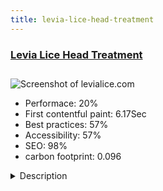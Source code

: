 ```yaml
---
title: levia-lice-head-treatment
---
```


<div style="height: 3rem">
  <a href="http://www.levialice.com"><h3>Levia Lice Head Treatment</h3></a>
</div>
<img loading="lazy" src="/images/thumbs/levialice.com.jpg" alt="Screenshot of levialice.com" />
<ul>
  <li>Performace: 20%</li>
  <li>
    First contentful paint:
    6.17Sec
  </li>
  <li>Best practices: 57%</li>
  <li>Accessibility: 57%</li>
  <li>SEO: 98%</li>
  <li>carbon footprint: 0.096</li>
</ul>
<details>
  <summary>Description</summary>
  <p>This is the showcase site for Levia Lice company.
"LEVIA’s exclusive process is the safest, easiest way to rid your family of head lice, all in the comfort of your home. Our treatment for head lice is proven to be effective, safe, and easy to use."The site was built using 3.* Joomla! version and T3 template.
It also includes Ecwid store.</p>
</details>


